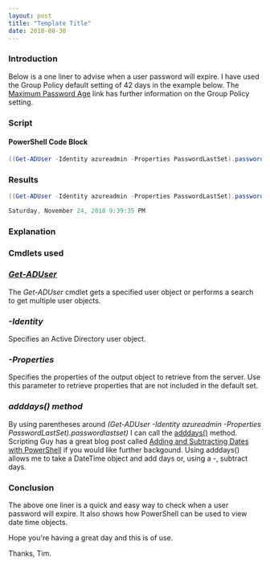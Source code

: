 ```yaml
---
layout: post
title: "Template Title"
date: 2018-08-30
---
```


### Introduction
Below is a one liner to advise when a user password will expire. I have used the Group Policy default setting of 42 days in the example below. The [Maximum Password Age](https://docs.microsoft.com/en-us/windows/security/threat-protection/security-policy-settings/maximum-password-age) link has further information on the Group Policy setting.

### Script
#### PowerShell Code Block
```PowerShell
((Get-ADUser -Identity azureadmin -Properties PasswordLastSet).passwordlastset).adddays(42)
```

### Results
```PowerShell
((Get-ADUser -Identity azureadmin -Properties PasswordLastSet).passwordlastset).adddays(42)

Saturday, November 24, 2018 9:39:35 PM
```

### Explanation

### Cmdlets used
### *[Get-ADUser](https://docs.microsoft.com/en-us/powershell/module/addsadministration/get-aduser?view=win10-ps)*
The *Get-ADUser* cmdlet gets a specified user object or performs a search to get multiple user objects.
### *-Identity*
Specifies an Active Directory user object.
### *-Properties*
Specifies the properties of the output object to retrieve from the server. Use this parameter to retrieve properties that are not included in the default set.
### *adddays() method*
By using parentheses around *(Get-ADUser -Identity azureadmin -Properties PasswordLastSet).passwordlastset)* I can call the [adddays()](https://docs.microsoft.com/en-us/dotnet/api/system.datetime.adddays?view=netframework-4.7.2) method. Scripting Guy has a great blog post called [Adding and Subtracting Dates with PowerShell](https://blogs.technet.microsoft.com/heyscriptingguy/2015/01/21/adding-and-subtracting-dates-with-powershell/) if you would like further backgound. Using adddays() allows me to take a DateTime object and add days or, using a -, subtract days.

### Conclusion
The above one liner is a quick and easy way to check when a user password will expire. It also shows how PowerShell can be used to view date time objects.

Hope you're having a great day and this is of use.

Thanks, Tim.
